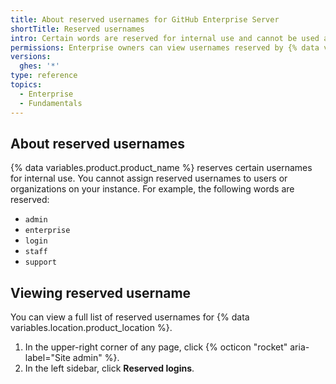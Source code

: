 ```yaml
---
title: About reserved usernames for GitHub Enterprise Server
shortTitle: Reserved usernames
intro: Certain words are reserved for internal use and cannot be used as usernames.
permissions: Enterprise owners can view usernames reserved by {% data variables.product.product_name %}.
versions:
  ghes: '*'
type: reference
topics:
  - Enterprise
  - Fundamentals
---
```


## About reserved usernames

 {% data variables.product.product_name %} reserves certain usernames for internal use. You cannot assign reserved usernames to users or organizations on your instance. For example, the following words are reserved:

- `admin`
- `enterprise`
- `login`
- `staff`
- `support`

## Viewing reserved username

You can view a full list of reserved usernames for {% data variables.location.product_location %}.

1. In the upper-right corner of any page, click {% octicon "rocket" aria-label="Site admin" %}.
1. In the left sidebar, click **Reserved logins**.
